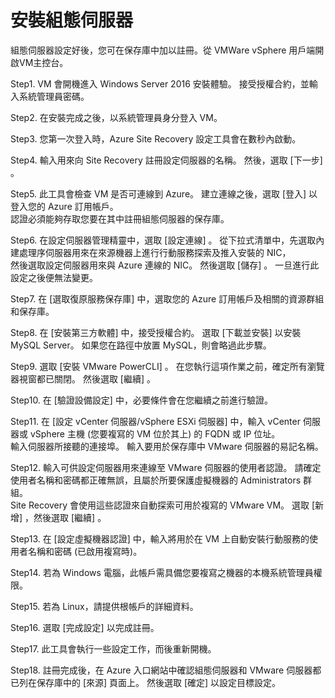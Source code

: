 # 安裝組態伺服器

組態伺服器設定好後，您可在保存庫中加以註冊。從 VMWare vSphere 用戶端開啟VM主控台。<br>

Step1.	VM 會開機進入 Windows Server 2016 安裝體驗。 接受授權合約，並輸入系統管理員密碼。<br>

Step2.	在安裝完成之後，以系統管理員身分登入 VM。<br>

Step3.	您第一次登入時，Azure Site Recovery 設定工具會在數秒內啟動。<br>

Step4.	輸入用來向 Site Recovery 註冊設定伺服器的名稱。 然後，選取 [下一步] 。<br>

Step5.	此工具會檢查 VM 是否可連線到 Azure。 建立連線之後，選取 [登入] 以登入您的 Azure 訂用帳戶。<br>
        認證必須能夠存取您要在其中註冊組態伺服器的保存庫。<br>

Step6.	在設定伺服器管理精靈中，選取 [設定連線] 。 從下拉式清單中，先選取內建處理序伺服器用來在來源機器上進行行動服務探索及推入安裝的 NIC，<br>
        然後選取設定伺服器用來與 Azure 連線的 NIC。 然後選取 [儲存] 。 一旦進行此設定之後便無法變更。<br>

Step7.	在 [選取復原服務保存庫] 中，選取您的 Azure 訂用帳戶及相關的資源群組和保存庫。<br>

Step8.	在 [安裝第三方軟體] 中，接受授權合約。 選取 [下載並安裝] 以安裝 MySQL Server。 如果您在路徑中放置 MySQL，則會略過此步驟。<br>

Step9.	選取 [安裝 VMware PowerCLI] 。 在您執行這項作業之前，確定所有瀏覽器視窗都已關閉。 然後選取 [繼續] 。<br>

Step10.	在 [驗證設備設定] 中，必要條件會在您繼續之前進行驗證。<br>

Step11.	在 [設定 vCenter 伺服器/vSphere ESXi 伺服器] 中，輸入 vCenter 伺服器或 vSphere 主機 (您要複寫的 VM 位於其上) 的 FQDN 或 IP 位址。<br>
        輸入伺服器所接聽的連接埠。 輸入要用於保存庫中 VMware 伺服器的易記名稱。<br>

Step12.	輸入可供設定伺服器用來連線至 VMware 伺服器的使用者認證。 請確定使用者名稱和密碼都正確無誤，且屬於所要保護虛擬機器的 Administrators 群組。 <br>
        Site Recovery 會使用這些認證來自動探索可用於複寫的 VMware VM。 選取 [新增] ，然後選取 [繼續] 。<br>

Step13.	在 [設定虛擬機器認證] 中，輸入將用於在 VM 上自動安裝行動服務的使用者名稱和密碼 (已啟用複寫時)。<br>

Step14.	若為 Windows 電腦，此帳戶需具備您要複寫之機器的本機系統管理員權限。<br>

Step15.	若為 Linux，請提供根帳戶的詳細資料。<br>

Step16.	選取 [完成設定] 以完成註冊。<br>

Step17.	此工具會執行一些設定工作，而後重新開機。<br>

Step18.	註冊完成後，在 Azure 入口網站中確認組態伺服器和 VMware 伺服器都已列在保存庫中的 [來源] 頁面上。 然後選取 [確定] 以設定目標設定。<br>
